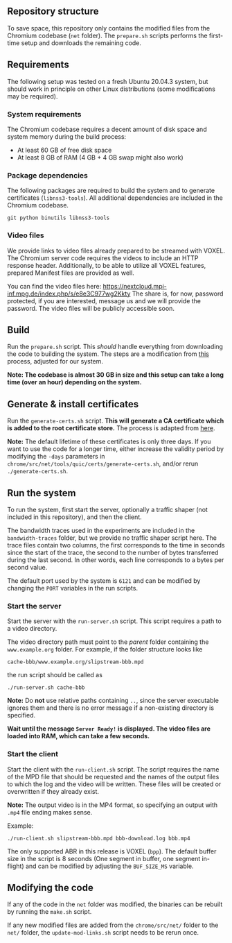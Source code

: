 ## Repository structure

To save space, this repository only contains the modified files from the
Chromium codebase (`net` folder). The `prepare.sh` scripts performs the
first-time setup and downloads the remaining code.

## Requirements

The following setup was tested on a fresh Ubuntu 20.04.3 system, but should work
in principle on other Linux distributions (some modifications may be required).

### System requirements

The Chromium codebase requires a decent amount of disk space and system memory
during the build process:

  - At least 60 GB of free disk space
  - At least 8 GB of RAM (4 GB + 4 GB swap might also work)

### Package dependencies

The following packages are required to build the system and to generate
certificates (`libnss3-tools`). All additional dependencies are included in the
Chromium codebase.

```
git python binutils libnss3-tools
```
### Video files

We provide links to video files already prepared to be streamed with VOXEL.
The Chromium server code requires the videos to include an HTTP response header.
Additionally, to be able to utilize all VOXEL features, prepared Manifest files are provided as well.

You can find the video files here: https://nextcloud.mpi-inf.mpg.de/index.php/s/e8e3C977wg2Kkty
The share is, for now, password protected, if you are interested, message us and we will provide the password. The video files will be publicly accessible soon.

## Build

Run the `prepare.sh` script. This *should* handle everything from downloading
the code to building the system. The steps are a modification from
[this](https://chromium.googlesource.com/chromium/src/+/refs/heads/main/docs/linux/build_instructions.md)
process, adjusted for our system.

**Note: The codebase is almost 30 GB in size and this setup can take a long time
(over an hour) depending on the system.**

## Generate & install certificates

Run the `generate-certs.sh` script. **This will generate a CA certificate which
is added to the root certificate store.** The process is adapted from
[here](https://chromium.googlesource.com/chromium/src/+/refs/heads/main/docs/linux/cert_management.md).

**Note:** The default lifetime of these certificates is only three days. If you
want to use the code for a longer time, either increase the validity period by
modifying the `-days` parameters in
`chrome/src/net/tools/quic/certs/generate-certs.sh`, and/or rerun
`./generate-certs.sh`.

## Run the system

To run the system, first start the server, optionally a traffic shaper (not
included in this repository), and then the client.

The bandwidth traces used in the experiments are included in the
`bandwidth-traces` folder, but we provide no traffic shaper script here. The
trace files contain two columns, the first corresponds to the time in seconds
since the start of the trace, the second to the number of bytes transferred
during the last second. In other words, each line corresponds to a bytes per
second value.

The default port used by the system is `6121` and can be modified by changing
the `PORT` variables in the run scripts.

### Start the server

Start the server with the `run-server.sh` script. This script requires a path to
a video directory.

The video directory path must point to the *parent* folder containing the
`www.example.org` folder. For example, if the folder structure looks like

```
cache-bbb/www.example.org/slipstream-bbb.mpd
```

the run script should be called as

```
./run-server.sh cache-bbb
```

**Note:** Do **not** use relative paths containing `..`, since the server
executable ignores them and there is no error message if a non-existing
directory is specified.

**Wait until the message `Server Ready!` is displayed. The video files are
loaded into RAM, which can take a few seconds.**

### Start the client

Start the client with the `run-client.sh` script. The script requires the name
of the MPD file that should be requested and the names of the output files to
which the log and the video will be written. These files will be created or
overwritten if they already exist.

**Note:** The output video is in the MP4 format, so specifying an output with
`.mp4` file ending makes sense.

Example:

```
./run-client.sh slipstream-bbb.mpd bbb-download.log bbb.mp4
```

The only supported ABR in this release is VOXEL (`bpp`). The default buffer size
in the script is 8 seconds (One segment in buffer, one segment in-flight) and
can be modified by adjusting the `BUF_SIZE_MS` variable.

## Modifying the code

If any of the code in the `net` folder was modified, the binaries can be rebuilt
by running the `make.sh` script.

If any new modified files are added from the `chrome/src/net/` folder to the
`net/` folder, the `update-mod-links.sh` script needs to be rerun once.


